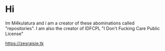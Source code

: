 # Hi
Im M4kulatura and i am a creator of these abominations called "repositories".
I am also the creator of IDFCPL "I Don't Fucking Care Public License"

https://zesrajsie.tk

